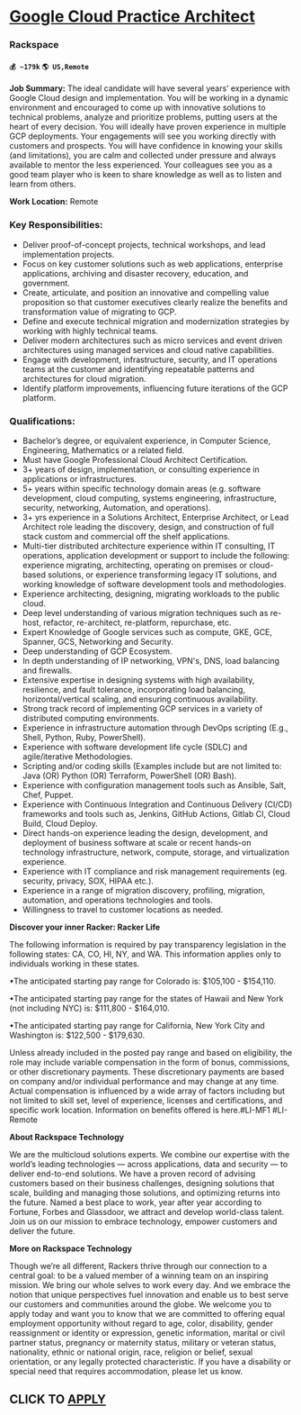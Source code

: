 # [Google Cloud Practice Architect](https://www.remotewlb.com/apply/google-cloud-practice-architect-62925)  
### Rackspace  
#### `💰 ~179k` `🌎 US,Remote`  

**Job Summary:** The ideal candidate will have several years’ experience with Google Cloud design and implementation. You will be working in a dynamic environment and encouraged to come up with innovative solutions to technical problems, analyze and prioritize problems, putting users at the heart of every decision. You will ideally have proven experience in multiple GCP deployments. Your engagements will see you working directly with customers and prospects. You will have confidence in knowing your skills (and limitations), you are calm and collected under pressure and always available to mentor the less experienced. Your colleagues see you as a good team player who is keen to share knowledge as well as to listen and learn from others.

**Work Location:** Remote

### Key Responsibilities:

  * Deliver proof-of-concept projects, technical workshops, and lead implementation projects. 
  * Focus on key customer solutions such as web applications, enterprise applications, archiving and disaster recovery, education, and government. 
  * Create, articulate, and position an innovative and compelling value proposition so that customer executives clearly realize the benefits and transformation value of migrating to GCP. 
  * Define and execute technical migration and modernization strategies by working with highly technical teams.
  * Deliver modern architectures such as micro services and event driven architectures using managed services and cloud native capabilities. 
  * Engage with development, infrastructure, security, and IT operations teams at the customer and identifying repeatable patterns and architectures for cloud migration.
  * Identify platform improvements, influencing future iterations of the GCP platform. 

### Qualifications:

  * Bachelor’s degree, or equivalent experience, in Computer Science, Engineering, Mathematics or a related field.
  * Must have Google Professional Cloud Architect Certification. 
  * 3+ years of design, implementation, or consulting experience in applications or infrastructures.
  * 5+ years within specific technology domain areas (e.g. software development, cloud computing, systems engineering, infrastructure, security, networking, Automation, and operations).
  * 3+ yrs experience in a Solutions Architect, Enterprise Architect, or Lead Architect role leading the discovery, design, and construction of full stack custom and commercial off the shelf applications. 
  * Multi-tier distributed architecture experience within IT consulting, IT operations, application development or support to include the following: experience migrating, architecting, operating on premises or cloud-based solutions, or experience transforming legacy IT solutions, and working knowledge of software development tools and methodologies. 
  * Experience architecting, designing, migrating workloads to the public cloud. 
  * Deep level understanding of various migration techniques such as re-host, refactor, re-architect, re-platform, repurchase, etc. 
  * Expert Knowledge of Google services such as compute, GKE, GCE, Spanner, GCS, Networking and Security. 
  * Deep understanding of GCP Ecosystem.
  * In depth understanding of IP networking, VPN's, DNS, load balancing and firewalls. 
  * Extensive expertise in designing systems with high availability, resilience, and fault tolerance, incorporating load balancing, horizontal/vertical scaling, and ensuring continuous availability. 
  * Strong track record of implementing GCP services in a variety of distributed computing environments. 
  * Experience in infrastructure automation through DevOps scripting (E.g., Shell, Python, Ruby, PowerShell). 
  * Experience with software development life cycle (SDLC) and agile/iterative Methodologies. 
  * Scripting and/or coding skills (Examples include but are not limited to: Java (OR) Python (OR) Terraform, PowerShell (OR) Bash). 
  * Experience with configuration management tools such as Ansible, Salt, Chef, Puppet. 
  * Experience with Continuous Integration and Continuous Delivery (CI/CD) frameworks and tools such as, Jenkins, GitHub Actions, Gitlab CI, Cloud Build, Cloud Deploy. 
  * Direct hands-on experience leading the design, development, and deployment of business software at scale or recent hands-on technology infrastructure, network, compute, storage, and virtualization experience. 
  * Experience with IT compliance and risk management requirements (eg. security, privacy, SOX, HIPAA etc.). 
  * Experience in a range of migration discovery, profiling, migration, automation, and operations technologies and tools. 
  * Willingness to travel to customer locations as needed. 

  

**Discover your inner Racker: Racker Life**

The following information is required by pay transparency legislation in the following states: CA, CO, HI, NY, and WA. This information applies only to individuals working in these states.

•The anticipated starting pay range for Colorado is: $105,100 - $154,110.

•The anticipated starting pay range for the states of Hawaii and New York (not including NYC) is: $111,800 - $164,010.

•The anticipated starting pay range for California, New York City and Washington is: $122,500 - $179,630.

Unless already included in the posted pay range and based on eligibility, the role may include variable compensation in the form of bonus, commissions, or other discretionary payments. These discretionary payments are based on company and/or individual performance and may change at any time. Actual compensation is influenced by a wide array of factors including but not limited to skill set, level of experience, licenses and certifications, and specific work location. Information on benefits offered is here.#LI-MF1 #LI-Remote

  

  

 **About Rackspace Technology**

We are the multicloud solutions experts. We combine our expertise with the world’s leading technologies — across applications, data and security — to deliver end-to-end solutions. We have a proven record of advising customers based on their business challenges, designing solutions that scale, building and managing those solutions, and optimizing returns into the future. Named a best place to work, year after year according to Fortune, Forbes and Glassdoor, we attract and develop world-class talent. Join us on our mission to embrace technology, empower customers and deliver the future.

**More on Rackspace Technology**

Though we’re all different, Rackers thrive through our connection to a central goal: to be a valued member of a winning team on an inspiring mission. We bring our whole selves to work every day. And we embrace the notion that unique perspectives fuel innovation and enable us to best serve our customers and communities around the globe. We welcome you to apply today and want you to know that we are committed to offering equal employment opportunity without regard to age, color, disability, gender reassignment or identity or expression, genetic information, marital or civil partner status, pregnancy or maternity status, military or veteran status, nationality, ethnic or national origin, race, religion or belief, sexual orientation, or any legally protected characteristic. If you have a disability or special need that requires accommodation, please let us know.

  

  
## CLICK TO [APPLY](https://www.remotewlb.com/apply/google-cloud-practice-architect-62925)

